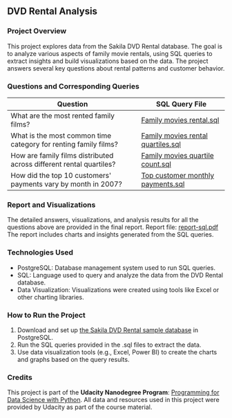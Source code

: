 ## DVD Rental Analysis

### Project Overview
This project explores data from the Sakila DVD Rental database. The goal is to analyze various aspects of family movie rentals, using SQL queries to extract insights and build visualizations based on the data. The project answers several key questions about rental patterns and customer behavior.

### Questions and Corresponding Queries
| Question                                                                 | SQL Query File                                   |
| ------------------------------------------------------------------------ | ------------------------------------------------ |
| What are the most rented family films?                                    | [Family movies rental.sql](https://github.com/Asocs1/DVD-Rental-Analysis/blob/main/Family%20movies%20rental.sql)  |
| What is the most common time category for renting family films?           | [Family movies rental quartiles.sql](https://github.com/Asocs1/DVD-Rental-Analysis/blob/main/Family%20movies%20rental%20quartiles.sql)  |
| How are family films distributed across different rental quartiles?       | [Family movies quartile count.sql](https://github.com/Asocs1/DVD-Rental-Analysis/blob/main/Family%20movies%20quartile%20count.sql)   |
| How did the top 10 customers' payments vary by month in 2007?             | [Top customer monthly payments.sql](https://github.com/Asocs1/DVD-Rental-Analysis/blob/main/Top%20customer%20monthly%20payments.sql)  |

### Report and Visualizations
The detailed answers, visualizations, and analysis results for all the questions above are provided in the final report.
Report file: [report-sql.pdf](https://github.com/Asocs1/DVD-Rental-Analysis/blob/main/report-sql.pdf)
The report includes charts and insights generated from the SQL queries.

### Technologies Used
* PostgreSQL: Database management system used to run SQL queries.
* SQL: Language used to query and analyze the data from the DVD Rental database.
* Data Visualization: Visualizations were created using tools like Excel or other charting libraries.

### How to Run the Project
1. Download and set up [the Sakila DVD Rental sample database](https://www.postgresqltutorial.com/postgresql-getting-started/postgresql-sample-database/) in PostgreSQL.
2. Run the SQL queries provided in the .sql files to extract the data.
3. Use data visualization tools (e.g., Excel, Power BI) to create the charts and graphs based on the query results.

### Credits
This project is part of the **Udacity Nanodegree Program**: [Programming for Data Science with Python](https://www.udacity.com/course/programming-for-data-science-nanodegree--nd104). All data and resources used in this project were provided by Udacity as part of the course material.
